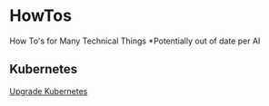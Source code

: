 # HowTos
How To's for Many Technical Things
*Potentially out of date per AI

## Kubernetes
[Upgrade Kubernetes](/Upgrade_Kubernetes.md)